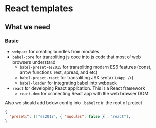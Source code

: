 # React templates
## What we need
### Basic
- `webpack` for creating bundles from modules
- `babel-core` for transpliting js code into js code that most of web browsers understand  
  - `babel-preset-es2015` for transpliting modern ES6 features (const, arrow functions, rest, spread, and etc)
  - `babel-preset-react` for transpliting JSX syntax (`<App />`)
  - `babel-loader` for integrating babel into webpack
- `react` for developing React application. This is a React framework
  - `react-dom` for connecting React app with the web browser DOM

Also we should add below config into `.babelrc` in the root of project
```json
{
  "presets": [["es2015", { "modules": false }], "react"],
}
```
